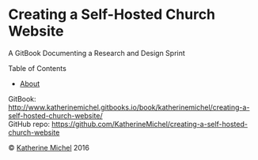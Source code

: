 # Creating a Self-Hosted Church Website

A GitBook Documenting a Research and Design Sprint

Table of Contents
* [About](README.md)

GitBook: http://www.katherinemichel.gitbooks.io/book/katherinemichel/creating-a-self-hosted-church-website/
<br> 
GitHub repo: https://github.com/KatherineMichel/creating-a-self-hosted-church-website

© [Katherine Michel](https://twitter.com/katimichel) 2016

